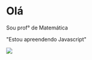 # Olá

Sou prof° de Matemática 

"Estou apreendendo Javascript"

![](https://media1.tenor.com/m/Vn-HdWRKjBsAAAAC/bibipet-cuteanimals.gif)
